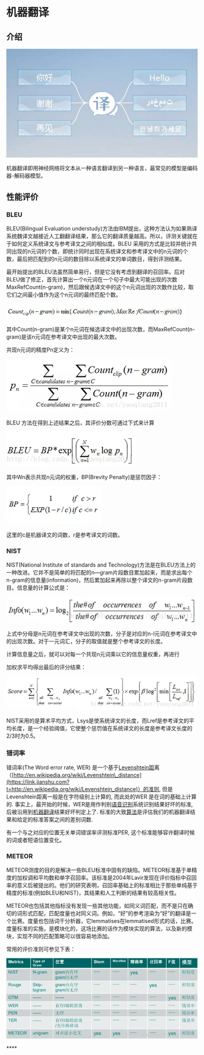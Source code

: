 # 机器翻译

## **介绍**

![](../../.gitbook/assets/image%20%2864%29.png)

机器翻译即用神经网络将文本从一种语言翻译到另一种语言，最常见的模型是编码器-解码器模型。

## 性能评价

### BLEU

BLEU\(Bilingual Evaluation understudy\)方法由IBM提出，这种方法认为如果熟译系统魏译文越接近人工翻翻译结果，那么它的翻译质量越高。所以，评测关键就在于如何定义系统译文与参考译文之间的相似度。BLEU 采用的方式是比较并统计共同出现的n元词的个数，即统计同时出现在系统译文和参考译文中的n元词的个数，最后把匹配到的n元词的数目除以系统译文的单词数目，得到评测结果。

最开始提出的BLEU法虽然简单易行，但是它没有考虑到翻译的召回率。后对BLEU做了修正，首先计算出一个n元词在一个句子中最大可能出现的次数MaxRefCount\(n-gram\)，然后跟候选译文中的这个n元词出现的次数作比较，取它们之间最小值作为这个n元词的最终匹配个数。

![](../../.gitbook/assets/image%20%2811%29.png)

其中Count\(n-gram\)是某个n元词在候选译文中的出现次数，而MaxRefCount\(n-gram\)是该n元词在参考译文中出现的最大次数。

共现n元词的精度Pn定义为：

![](../../.gitbook/assets/image%20%28227%29.png)

BLEU 方法在得到上述结果之后，其评价分数可通过下式来计算

![](../../.gitbook/assets/image%20%2857%29.png)

其中Wn表示共现n元词的权重，BP\(Brevity Penalty\)是惩罚因子：

![](../../.gitbook/assets/image%20%2856%29.png)

这里的c是机器译文的词数，r是参考译文的词数。

###  **NIST**

NIST\(National Institute of standards and Technology\)方法是在BLEU方法上的一种改进。它并不是简单的将匹配的n—gram片段数目累加起来，而是求出每个n-gram的信息量\(information\)，然后累加起来再除以整个译文的n-gram片段数目。信息量的计算公式是：

![](../../.gitbook/assets/image%20%2898%29.png)

上式中分母是n元词在参考译文中出现的次数，分子是对应的n-l元词在参考译文中的出现次数。对于一元词汇，分子的取值就是整个参考译文的长度。

计算信息量之后，就可以对每一个共现n元词乘以它的信息量权重，再进行

加权求平均得出最后的评分结果：

![](../../.gitbook/assets/image%20%28205%29.png)

NIST采用的是算术平均方式，Lsys是使系统译文的长度，而Lref是参考译文的平均长度，是一个经验阈值，它使整个惩罚值在系统译文的长度是参考译文长度的2/3时为0.5。

###  **错词率**

错词率\(The Word error rate, WER\) 是一个基于[Levenshtein距](https://link.jianshu.com?t=http://en.wikipedia.org/wiki/Levenshtein_distance)离（[http://en.wikipedia.org/wiki/Levenshtein\_distance](https://link.jianshu.com?t=http://en.wikipedia.org/wiki/Levenshtein_distance)）的准则, 但是Levenshtein距离一般是在字符级别上计算的, 而此处的WER 是在词的基础上计算的. 事实上，最开始的时候，WER是用作判别[语音识别](https://link.jianshu.com?t=http://lib.csdn.net/base/vras)系统识别结果好坏的标准, 后被沿用到[机器翻译](https://link.jianshu.com?t=http://lib.csdn.net/base/machinetranslation)结果好坏判定上了. 标准的大致[算法](https://link.jianshu.com?t=http://lib.csdn.net/base/datastructure)是评估我们的机器翻译结果和给定的标准答案之间的差别词数.

有一个与之对应的位置无关单词错误率评测标准PER, 这个标准能够容许翻译时候的词或者短语位置变化。

### **METEOR**

METEOR测度的目的是解决一些BLEU标准中固有的缺陷。METEOR标准基于单精度的加权调和平均数和单字召回率。该标准是2004年Lavir发现在评价指标中召回率的意义后被提出的。他们的研究表明，召回率基础上的标准相比于那些单纯基于精度的标准\(例如BLEU和NIST\)，其结果和人工判断的结果有较高相关性。

METEOR也包括其他指标没有发现一些其他功能，如同义词匹配，而不是只在确切的词形式匹配，匹配度量也对同义词。例如，“好”的参考渲染为“好”的翻译是一个比赛。度量也包括词干分析器，它lemmatises在lemmatised形式的话，比赛。度量标准的实施，是模块化的，这场比赛的话作为模块实现的算法，以及新的模块，实现不同的匹配策略可以很容易地添加。  
  
常用的评价准则可参见下表：

![](../../.gitbook/assets/image%20%28160%29.png)

\*\*\*\*

